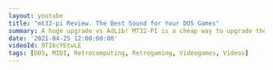 ```yaml
---
layout: youtube
title: "mt32-pi Review. The Best Sound for Your DOS Games"
summary: A huge upgrade vs AdLib! MT32-PI is a cheap way to upgrade the gaming audio on your MS-DOS PC.
date: '2021-04-25 12:00:00:00'
videoId: 9TI6cYEtwLE
tags: [DOS, MIDI, Retrocomputing, Retrogaming, Videogames, Videos]
---
```


